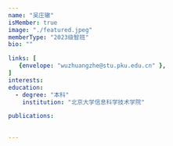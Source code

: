 ```yaml
---
name: "吴庄辙"
isMember: true
image: "./featured.jpeg"
memberType: "2023级智班"
bio: ""

links: [
   {envelope: "wuzhuangzhe@stu.pku.edu.cn" },
]
interests:
education:
  - degree: "本科"
    institution: "北京大学信息科学技术学院"

publications:
  

---
```


